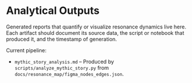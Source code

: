 # Analytical Outputs

Generated reports that quantify or visualize resonance dynamics live here. Each artifact should document its source data, the script or notebook that produced it, and the timestamp of generation.

Current pipeline:

- `mythic_story_analysis.md` – Produced by `scripts/analyze_mythic_story.py` from `docs/resonance_map/figma_nodes_edges.json`.
